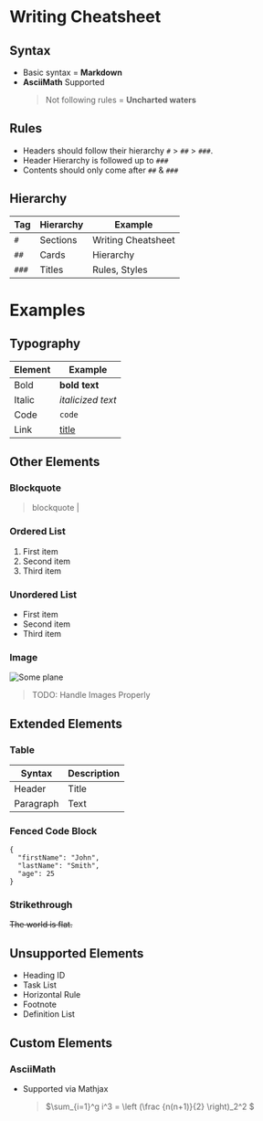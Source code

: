 # Writing Cheatsheet

## Syntax

- Basic syntax = **Markdown**
- **AsciiMath** Supported
  > Not following rules = **Uncharted waters**

## Rules

- Headers should follow their hierarchy `#` > `##` > `###`.
- Header Hierarchy is followed up to `###`
- Contents should only come after `##` & `###`

## Hierarchy

| Tag   | Hierarchy | Example            |
| ----- | --------- | ------------------ |
| `#`   | Sections  | Writing Cheatsheet |
| `##`  | Cards     | Hierarchy          |
| `###` | Titles    | Rules, Styles      |

# Examples

## Typography

| Element | Example                          |
| ------- | -------------------------------- |
| Bold    | **bold text**                    |
| Italic  | _italicized text_                |
| Code    | `code`                           |
| Link    | [title](https://www.example.com) |

## Other Elements

### Blockquote

> blockquote |

### Ordered List

1. First item
2. Second item
3. Third item

### Unordered List

- First item
- Second item
- Third item

### Image

![Some plane](https://upload.wikimedia.org/wikipedia/commons/thumb/2/28/HelloWorld.svg/320px-HelloWorld.svg.png)

> TODO: Handle Images Properly

## Extended Elements

### Table

| Syntax    | Description |
| --------- | ----------- |
| Header    | Title       |
| Paragraph | Text        |

### Fenced Code Block

```
{
  "firstName": "John",
  "lastName": "Smith",
  "age": 25
}
```

### Strikethrough

~~The world is flat.~~

## Unsupported Elements

- Heading ID
- Task List
- Horizontal Rule
- Footnote
- Definition List

## Custom Elements

### AsciiMath

- Supported via Mathjax
  > $\sum_{i=1}^g i^3 = \left (\frac {n(n+1)}{2} \right)_2^2 $
